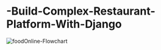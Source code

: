 # -Build-Complex-Restaurant-Platform-With-Django
![foodOnline-Flowchart](https://github.com/user-attachments/assets/837c4724-1720-4852-8157-476517a08ac6)
